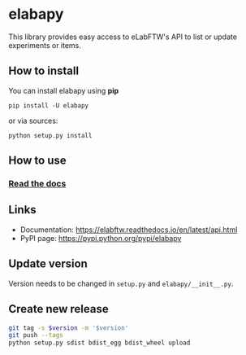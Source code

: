 # elabapy

This library provides easy access to eLabFTW's API to list or update experiments or items.

## How to install

You can install elabapy using **pip**

    pip install -U elabapy

or via sources:

    python setup.py install

## How to use

### [Read the docs](https://elabftw.readthedocs.io/en/latest/api.html)

## Links

- Documentation: https://elabftw.readthedocs.io/en/latest/api.html
- PyPI page: https://pypi.python.org/pypi/elabapy

## Update version

Version needs to be changed in `setup.py` and `elabapy/__init__.py`.

## Create new release

~~~bash
git tag -s $version -m '$version'
git push --tags
python setup.py sdist bdist_egg bdist_wheel upload
~~~
